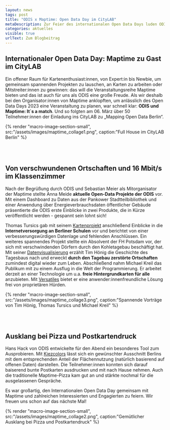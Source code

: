 ```yaml
---
layout: news
tags: post
title: "ODIS x Maptime: Open Data Day im CityLAB"
metaDescription: Zur Feier des internationalen Open Data Days luden ODIS und Maptime Berlin am 06. März ins CityLAB zu einem bunten Abend voller interessanter Vorträge, Diskussionen und Mitmachmöglichkeiten rund um das Thema offene Daten und Karten ein.
categories: aktuelles
visible: true
urlText: Zum Blogbeitrag
---
```


## Internationaler Open Data Day: Maptime zu Gast im CityLAB

Ein offener Raum für Kartenenthusiast:innen, von Expert:in bis Newbie, um gemeinsam spannenden Projekten zu lauschen, an Karten zu arbeiten oder Mitstreiter:innen zu gewinnen: das will die Veranstaltungsreihe Maptime bieten und das ist auch für uns als ODIS eine große Freude. Als wir deshalb bei den Organisator:innen von Maptime anklopften, um anlässlich des Open Data Days 2023 eine Veranstaltung zu planen, war schnell klar: **ODIS und Maptime: It´s a match**. Und so folgten am 06. März über 50 Teilnehmer:innen der Einladung ins CityLAB zu „Mapping Open Data Berlin“.

{% render "macro-image-section-small", src:"/assets/images/maptime_collage1.png", caption:"Full House im CityLAB Berlin" %}

<br><br>

## Von verschwundenen Ortschaften und 16 Mbit/s im Klassenzimmer

Nach der Begrüßung durch ODIS und Sebastian Meier als Mitorganisator der Maptime stellte Anna Meide **aktuelle Open-Data Projekte der ODIS** vor. Mit einem Dashboard zu Daten aus der Pankower Stadtteilbibliothek und einer Anwendung über Energieverbrauchsdaten öffentlicher Gebäude präsentierte die ODIS erste Einblicke in zwei Produkte, die in Kürze veröffentlicht werden - gespannt sein lohnt sich!

Thomas Tursics gab mit seinem [Kartenprojekt](https://tursics.github.io/schule-breitband-2021/) anschließend Einblicke in die **Internetversorgung an Berliner Schulen** vor und berichtet von einer verbesserungswürdigen Datenlage und fehlenden Anschlüssen. Ein weiteres spannendes Projekt stellte ein Absolvent der FH Potsdam vor, der sich mit verschwindenden Dörfern durch den Kohletagebau beschäftigt hat. Mit seiner [Datenvisualisierung](https://verschwundene-ortschaften.honigmitoe.de) erzählt Tim Hönig die Geschichte des Tagesbaus nach und erweckt **durch den Tagebau zerstörte Ortschaften** zumindest digital wieder zum Leben. Abschließend nahm Michael Kreil das Publikum mit zu einem Ausflug in die Welt der Programmierung. Er arbeitet derzeit an einer Technologie um u.a. **freie Hintergrundkarten für alle** anzubieten. Mit [Versatiles](https://github.com/versatiles-org) bietet er eine anwender:innenfreundliche Lösung frei von proprietären Hürden.

{% render "macro-image-section-small", src:"/assets/images/maptime_collage3.png", caption:"Spannende Vorträge von Tim Hönig, Thomas Tursics und Michael Kreil" %}

<br><br>

## Ausklang bei Pizza und Postkartendruck

Hans Hack von ODIS entwickelte für den Abend ein besonderes Tool zum Ausprobieren. Mit [Kiezcolors](https://kiezcolors.odis-berlin.de/#13/52.49899/13.3915) lässt sich ein gewünschter Ausschnitt Berlins mit dem entsprechenden Anteil der Flächennutzung (natürlich basierend auf offenen Daten) darstellen. Die Teilnehmer:innen konnten sich darauf baiserend bunte Postkarten ausdrucken und mit nach Hause nehmen. Auch die traditionelle Maptime-Pizza kam gut an und stärkte nochmal für die ausgelassenen Gespräche.

Es war großartig, den Internationalen Open Data Day gemeinsam mit Maptime und zahlreichen Interessierten und Engagierten zu feiern. Wir freuen uns schon auf das nächste Mal!

{% render "macro-image-section-small", src:"/assets/images/maptime_collage2.png", caption:"Gemütlicher Ausklang bei Pizza und Postkartendruck" %}
